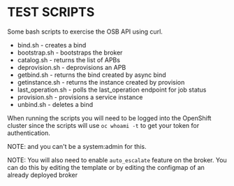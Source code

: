 # TEST SCRIPTS
Some bash scripts to exercise the OSB API using curl.

* bind.sh - creates a bind
* bootstrap.sh - bootstraps the broker
* catalog.sh - returns the list of APBs
* deprovision.sh - deprovisions an APB
* getbind.sh - returns the bind created by async bind
* getinstance.sh - returns the instance created by provision
* last_operation.sh - polls the last_operation endpoint for job status
* provision.sh - provisions a service instance
* unbind.sh - deletes a bind

When running the scripts you will need to be logged into the OpenShift cluster
since the scripts will use `oc whoami -t` to get your token for authentication.

NOTE: and you can't be a system:admin for this.

NOTE: You will also need to enable `auto_escalate` feature on the broker. You
can do this by editing the template or by editing the configmap of an already
deployed broker
